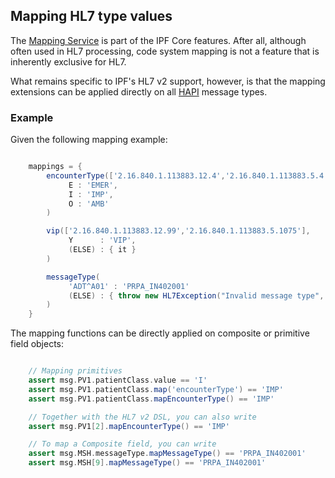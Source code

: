 ## Mapping HL7 type values

The [Mapping Service] is part of the IPF Core features. After all, although often used in HL7 processing, code system mapping
is not a feature that is inherently exclusive for HL7.

What remains specific to IPF's HL7 v2 support, however, is that the mapping extensions can be applied directly on all [HAPI] message types.


### Example

Given the following mapping example:

```groovy

    mappings = {
        encounterType(['2.16.840.1.113883.12.4','2.16.840.1.113883.5.4'],
             E : 'EMER',
             I : 'IMP',
             O : 'AMB'
        )

        vip(['2.16.840.1.113883.12.99','2.16.840.1.113883.5.1075'],
             Y      : 'VIP',
             (ELSE) : { it }
        )

        messageType(
             'ADT^A01' : 'PRPA_IN402001'
             (ELSE) : { throw new HL7Exception("Invalid message type", 207) }
        )
    }

```

The mapping functions can be directly applied on composite or primitive field objects:

```groovy

    // Mapping primitives
    assert msg.PV1.patientClass.value == 'I'
    assert msg.PV1.patientClass.map('encounterType') == 'IMP'
    assert msg.PV1.patientClass.mapEncounterType() == 'IMP'

    // Together with the HL7 v2 DSL, you can also write
    assert msg.PV1[2].mapEncounterType() == 'IMP'

    // To map a Composite field, you can write
    assert msg.MSH.messageType.mapMessageType() == 'PRPA_IN402001'
    assert msg.MSH[9].mapMessageType() == 'PRPA_IN402001'

```

[HAPI]: http://hl7api.sourceforge.net
[Mapping Service]: ../ipf-commons-map/index.html
